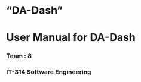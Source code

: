         
# “DA-Dash” 


# User Manual for DA-Dash




                                                                                                                                                                              



                                                                                                             
### Team : 8



### IT-314 Software Engineering




